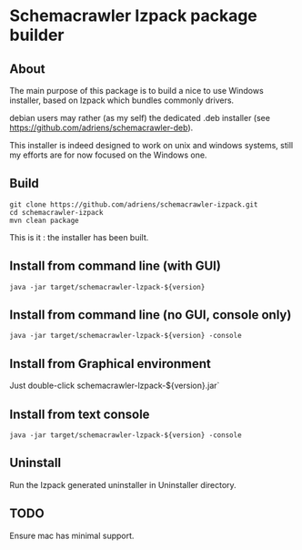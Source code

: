 Schemacrawler Izpack package builder
==========================================

About
------------------------------------------

The main purpose of this package is to build a nice to use Windows installer,
based on Izpack which bundles commonly drivers.

debian users may rather (as my self) the dedicated .deb installer (see https://github.com/adriens/schemacrawler-deb).

This installer is indeed designed to work on unix and windows systems, still my
efforts are for now focused on the Windows one.

Build
------------------------------------------

    git clone https://github.com/adriens/schemacrawler-izpack.git
    cd schemacrawler-izpack
    mvn clean package

This is it : the installer has been built.


Install from command line (with GUI)
------------------------------------------

`java -jar target/schemacrawler-lzpack-${version}`

Install from command line (no GUI, console only)
------------------------------------------

`java -jar target/schemacrawler-lzpack-${version} -console`


Install from Graphical environment
------------------------------------------

Just double-click schemacrawler-lzpack-${version}.jar`

Install from text console
------------------------------------------

`java -jar target/schemacrawler-lzpack-${version} -console`


Uninstall
------------------------------------------

Run the Izpack generated uninstaller in Uninstaller directory.


TODO
------------------------------------------

Ensure mac has minimal support.